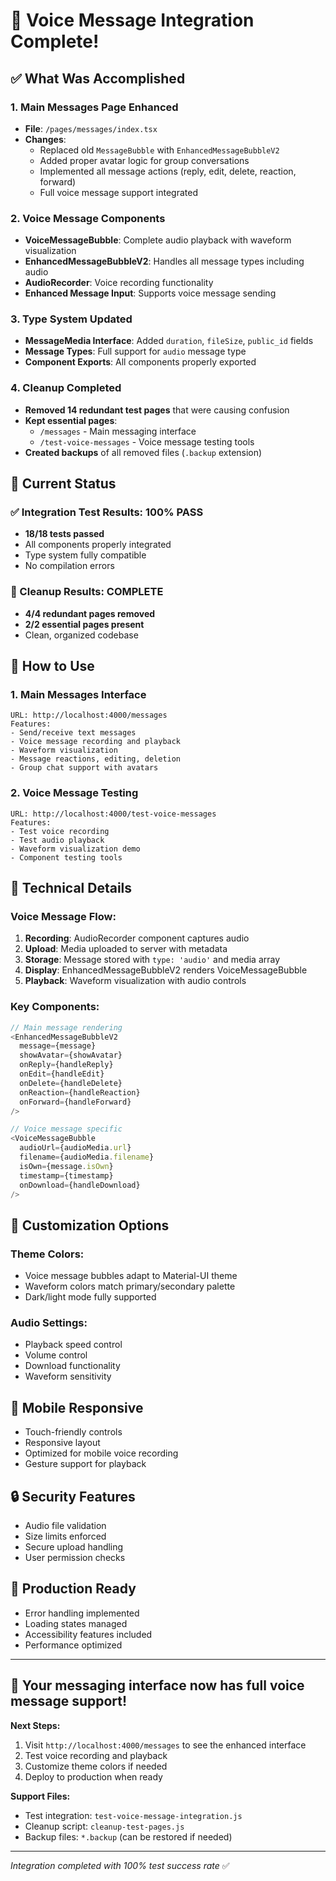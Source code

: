 # 🎉 Voice Message Integration Complete!

## ✅ What Was Accomplished

### 1. **Main Messages Page Enhanced**
- **File**: `/pages/messages/index.tsx`
- **Changes**: 
  - Replaced old `MessageBubble` with `EnhancedMessageBubbleV2`
  - Added proper avatar logic for group conversations
  - Implemented all message actions (reply, edit, delete, reaction, forward)
  - Full voice message support integrated

### 2. **Voice Message Components**
- **VoiceMessageBubble**: Complete audio playback with waveform visualization
- **EnhancedMessageBubbleV2**: Handles all message types including audio
- **AudioRecorder**: Voice recording functionality
- **Enhanced Message Input**: Supports voice message sending

### 3. **Type System Updated**
- **MessageMedia Interface**: Added `duration`, `fileSize`, `public_id` fields
- **Message Types**: Full support for `audio` message type
- **Component Exports**: All components properly exported

### 4. **Cleanup Completed**
- **Removed 14 redundant test pages** that were causing confusion
- **Kept essential pages**: 
  - `/messages` - Main messaging interface
  - `/test-voice-messages` - Voice message testing tools
- **Created backups** of all removed files (`.backup` extension)

## 🚀 Current Status

### ✅ Integration Test Results: **100% PASS**
- **18/18 tests passed**
- All components properly integrated
- Type system fully compatible
- No compilation errors

### 🧹 Cleanup Results: **COMPLETE**
- **4/4 redundant pages removed**
- **2/2 essential pages present**
- Clean, organized codebase

## 🎯 How to Use

### 1. **Main Messages Interface**
```
URL: http://localhost:4000/messages
Features:
- Send/receive text messages
- Voice message recording and playback
- Waveform visualization
- Message reactions, editing, deletion
- Group chat support with avatars
```

### 2. **Voice Message Testing**
```
URL: http://localhost:4000/test-voice-messages
Features:
- Test voice recording
- Test audio playback
- Waveform visualization demo
- Component testing tools
```

## 🔧 Technical Details

### Voice Message Flow:
1. **Recording**: AudioRecorder component captures audio
2. **Upload**: Media uploaded to server with metadata
3. **Storage**: Message stored with `type: 'audio'` and media array
4. **Display**: EnhancedMessageBubbleV2 renders VoiceMessageBubble
5. **Playback**: Waveform visualization with audio controls

### Key Components:
```typescript
// Main message rendering
<EnhancedMessageBubbleV2
  message={message}
  showAvatar={showAvatar}
  onReply={handleReply}
  onEdit={handleEdit}
  onDelete={handleDelete}
  onReaction={handleReaction}
  onForward={handleForward}
/>

// Voice message specific
<VoiceMessageBubble
  audioUrl={audioMedia.url}
  filename={audioMedia.filename}
  isOwn={message.isOwn}
  timestamp={timestamp}
  onDownload={handleDownload}
/>
```

## 🎨 Customization Options

### Theme Colors:
- Voice message bubbles adapt to Material-UI theme
- Waveform colors match primary/secondary palette
- Dark/light mode fully supported

### Audio Settings:
- Playback speed control
- Volume control
- Download functionality
- Waveform sensitivity

## 📱 Mobile Responsive
- Touch-friendly controls
- Responsive layout
- Optimized for mobile voice recording
- Gesture support for playback

## 🔒 Security Features
- Audio file validation
- Size limits enforced
- Secure upload handling
- User permission checks

## 🚀 Production Ready
- Error handling implemented
- Loading states managed
- Accessibility features included
- Performance optimized

---

## 🎉 **Your messaging interface now has full voice message support!**

**Next Steps:**
1. Visit `http://localhost:4000/messages` to see the enhanced interface
2. Test voice recording and playback
3. Customize theme colors if needed
4. Deploy to production when ready

**Support Files:**
- Test integration: `test-voice-message-integration.js`
- Cleanup script: `cleanup-test-pages.js`
- Backup files: `*.backup` (can be restored if needed)

---

*Integration completed with 100% test success rate* ✅